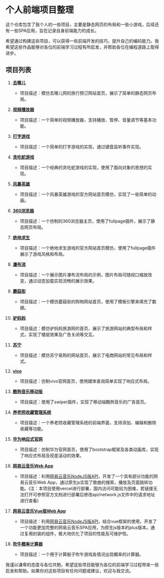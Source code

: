 <h1>个人前端项目整理</h1>
<p>这个仓库包含了我个人的一些项目，主要是静态网页的布局和一些小游戏，后续还有一些SPA应用，旨在记录自身前端能力的成长。</p>
<p>希望通过构建这些项目，可以获得一些前端开发的技巧，提升自己的编码能力。我希望这些作品能够对各位的前端学习过程有所启发，并帮助各位在编程道路上取得进步。</p>
<h2>项目列表</h2>
<ol>
	<li><p><strong><a href="https://sakurakash.github.io/project/去哪儿/index.html" target="_blank">去哪儿</a></strong></p>
		<ul>
			<li>项目描述：模仿去哪儿网的旅行预订网站首页，展示了简单的静态网页布局。</li>
		</ul>
	</li>
	<li><p><strong><a href="https://sakurakash.github.io/project/视频播放器/index.html" target="_blank">视频播放器</a></strong></p>
		<ul>
			<li>项目描述：一个简单的视频播放器，支持播放、暂停、音量调节等基本功能。</li>
		</ul>
	</li>
	<li><p><strong><a href="https://sakurakash.github.io/project/打字游戏/index.html" target="_blank">打字游戏</a></strong></p>
		<ul>
			<li>项目描述：一个简单的打字游戏的实现，通过键盘监听事件实现。</li>
		</ul>
	</li>
	<li><p><strong><a href="https://sakurakash.github.io/project/贪吃蛇游戏/index.html" target="_blank">贪吃蛇游戏</a></strong></p>
		<ul>
			<li>项目描述：一个经典的贪吃蛇游戏的实现，使用了面向对象的思想的实现。</li>
		</ul>
	</li>
	<li><p><strong><a href="https://sakurakash.github.io/project/风暴英雄/index.html" target="_blank">风暴英雄</a></strong></p>
		<ul>
			<li>项目描述：一个风暴英雄游戏的官方网站首页模仿，实现了一些简单的动画。</li>
		</ul>
	</li>
	<li><p><strong><a href="https://sakurakash.github.io/project/360浏览器/index.html" target="_blank">360浏览器</a></strong></p>
		<ul>
			<li>项目描述：一个仿制的360浏览器主页，使用了fullpage插件，展示了静态网页布局。</li>
		</ul>
	</li>
	<li><p><strong><a href="https://sakurakash.github.io/project/绝地求生/index.html" target="_blank">绝地求生</a></strong></p>
		<ul>
			<li>项目描述：一个绝地求生游戏的官方网站首页模仿，使用了fullpage插件展示了游戏风格和布局。</li>
		</ul>
	</li>
	<li><p><strong><a href="https://sakurakash.github.io/project/瀑布流/index.html" target="_blank">瀑布流</a></strong></p>
		<ul>
			<li>项目描述：一个展示图片瀑布流布局的示例，图片布局可随视口缩放改变，通过动态加载实现流畅的展示效果。</li>
		</ul>
	</li>
	<li><p><strong><a href="https://sakurakash.github.io/project/mogu/index.html" target="_blank">蘑菇街</a></strong></p>
		<ul>
			<li>项目描述：一个模仿蘑菇街的购物网站首页，使用了模板引擎来填充了数据。</li>
		</ul>
	</li>
	<li><p><strong><a href="https://sakurakash.github.io/project/lvmama/index.html" target="_blank">驴妈妈</a></strong></p>
		<ul>
			<li>项目描述：模仿驴妈妈旅游网的首页，展示了旅游网站的典型布局和样式，实现了楼层效果及广告关闭等交互。</li>
		</ul>
	</li>
	<li><p><strong><a href="https://sakurakash.github.io/project/suning/index.html" target="_blank">苏宁</a></strong></p>
		<ul>
			<li>项目描述：模仿苏宁易购的网站首页，展示了电商网站的常见布局和样式。</li>
		</ul>
	</li>
	<li><p><strong><a href="https://sakurakash.github.io/project/vivo/index.html" target="_blank">vivo</a></strong></p>
		<ul>
			<li>项目描述：仿制vivo官网首页，使用媒体查询简单实现了响应式布局。</li>
		</ul>
	</li>
	<li><p><strong><a href="https://sakurakash.github.io/project/酷狗音乐移动版/index.html" target="_blank">酷狗音乐移动版</a></strong></p>
		<ul>
			<li>项目描述：使用了swiper插件，实现了移动端酷狗音乐的广告首页。</li>
		</ul>
	</li>
	<li><p><strong><a href="https://sakurakash.github.io/project/养老院收藏管理系统/index.html" target="_blank">养老院收藏管理系统</a></strong></p>
		<ul>
			<li>项目描述：一个养老院收藏管理系统的前端界面，支持添加、编辑和删除收藏等功能。</li>
		</ul>
	</li>
	<li><p><strong><a href="https://sakurakash.github.io/project/Huawei/index.html" target="_blank">华为响应式官网</a></strong></p>
		<ul>
			<li>项目描述：仿制华为官网首页，使用了bootstrap框架及各类动画库，实现了响应式布局及视差滚动的效果。</li>
		</ul>
	</li>
	<li><p><strong><a href="https://sakurakash.github.io/project/music163/home/index.html" target="_blank">网易云音乐Web App</a></strong></p>
		<ul>
			<li>项目描述：利用<a href="https://neteasecloudmusicapi.js.org/#/">网易云音乐NodeJS版API</a>，开发了一个具有部分功能的网易云音乐Web App，通过原生js实现了歌曲的搜索，播放及页面跳转功能。(注：本项目使用vercel进行部署，国内访问可能较为困难，若链接无法打开可参照官方文档进行部署后修改api/network.js文件中的请求地址进行查看)
			</li>
		</ul>
	</li>
	<li><p><strong><a href="https://sakurakash.github.io/project/music163-vue/dist/index.html" target="_blank">网易云音乐Vue版Web App</a></strong></p>
		<ul>
			<li>项目描述：利用<a href="https://neteasecloudmusicapi.js.org/#/">网易云音乐NodeJS版API</a>，结合vue框架的使用，开发了一个功能更加完整的网易云音乐SPA应用，为原生js版本的plus版本。通过复用封装的组件，极大地优化了项目的性能及可维护性。
			</li>
		</ul>
	</li>
    <li><p><strong><a href="https://sakurakash.github.io/project/吹牛概率计算器/index.html" target="_blank">吹牛概率计算器</a></strong></p>
		<ul>
			<li>项目描述：一个用于计算骰子吹牛游戏各情况出现概率的计算器。
			</li>
		</ul>
	</li>
</ol>
<p>我谨以谦卑的态度与各位共勉，希望这些项目能够为各位的前端学习过程带来一些启发和帮助。如果你对这些项目有任何问题或建议，欢迎与我交流。</p>
